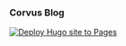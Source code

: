 ### Corvus Blog ###

[![Deploy Hugo site to Pages](https://github.com/tashikomaaa/corvusblog/actions/workflows/main.yml/badge.svg)](https://github.com/tashikomaaa/corvusblog/actions/workflows/main.yml)
